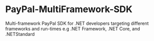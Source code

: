 # PayPal-MultiFramework-SDK
Multi-framework PayPal SDK for .NET developers targeting different frameworks and run-times e.g .NET Framework, .NET Core, and .NETStandard 
